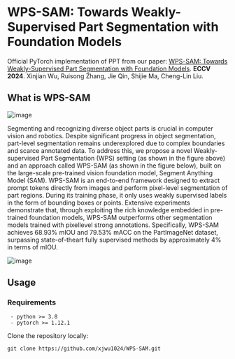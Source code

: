 # WPS-SAM: Towards Weakly-Supervised Part Segmentation with Foundation Models

Official PyTorch implementation of PPT from our paper: [WPS-SAM: Towards Weakly-Supervised Part Segmentation with Foundation Models](https://arxiv.org/abs/2407.10131). **ECCV 2024**.
Xinjian Wu, Ruisong Zhang, Jie Qin, Shijie Ma, Cheng-Lin Liu.

## What is WPS-SAM

![image](https://github.com/user-attachments/assets/f50cd1fe-2fd0-4102-8b1d-e29a983772fa)

Segmenting and recognizing diverse object parts is crucial in computer vision and robotics. Despite significant progress in object segmentation, part-level segmentation remains underexplored due to complex boundaries and scarce annotated data. To address this, we propose a novel
Weakly-supervised Part Segmentation (WPS) setting (as shown in the figure above) and an approach called WPS-SAM (as shown in the figure below), built on the large-scale pre-trained vision foundation model, Segment Anything Model (SAM). WPS-SAM is an end-to-end framework designed to extract prompt tokens directly from images and perform pixel-level segmentation of part regions. During its training phase, it only uses weakly supervised labels in the form of bounding boxes or points. Extensive experiments demonstrate that, through exploiting the rich knowledge embedded in pre-trained foundation models, WPS-SAM outperforms other segmentation models trained with pixellevel strong annotations. Specifically, WPS-SAM achieves 68.93% mIOU and 79.53% mACC on the PartImageNet dataset, surpassing state-of-theart fully supervised methods by approximately 4% in terms of mIOU.

![image](https://github.com/user-attachments/assets/c89ef9b2-aa07-4558-8ff0-e31b227f744d)

## Usage

### Requirements

```
 - python >= 3.8
 - pytorch >= 1.12.1 
```

Clone the repository locally:

```
git clone https://github.com/xjwu1024/WPS-SAM.git
```



